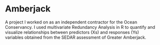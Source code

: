 # Amberjack

A project I worked on as an independent contractor for the Ocean Conservancy. I used multivariate Redundancy Analysis in R to quantify  and visualize relationships between predictors (Xs) and responses (Ys) variables obtained from the SEDAR assessment of Greater Amberjack. 
